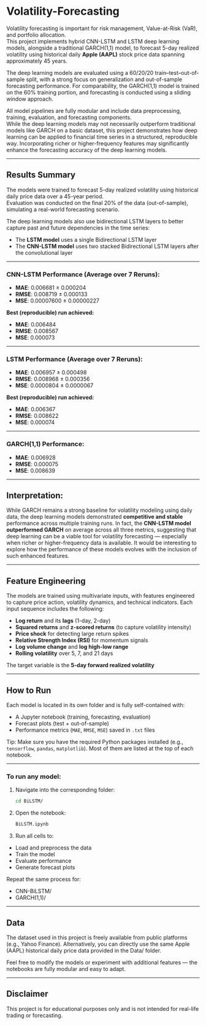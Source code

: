 # Volatility-Forecasting

Volatility forecasting is important for risk management, Value-at-Risk (VaR), and portfolio allocation.  
This project implements hybrid CNN-LSTM and LSTM deep learning models, alongside a traditional GARCH(1,1) model, to forecast 5-day realized volatility using historical daily **Apple (AAPL)** stock price data spanning approximately 45 years.

The deep learning models are evaluated using a 60/20/20 train–test–out-of-sample split, with a strong focus on generalization and out-of-sample forecasting performance. For comparability, the GARCH(1,1) model is trained on the 60% training portion, and forecasting is conducted using a sliding window approach.

All model pipelines are fully modular and include data preprocessing, training, evaluation, and forecasting components.  
While the deep learning models may not necessarily outperform traditional models like GARCH on a basic dataset, this project demonstrates how deep learning can be applied to financial time series in a structured, reproducible way. 
Incorporating richer or higher-frequency features may significantly enhance the forecasting accuracy of the deep learning models.

---

## Results Summary

The models were trained to forecast 5-day realized volatility using historical daily price data over a 45-year period.  
Evaluation was conducted on the final 20% of the data (out-of-sample), simulating a real-world forecasting scenario.

The deep learning models also use bidirectional LSTM layers to better capture past and future dependencies in the time series:
- The **LSTM model** uses a single Bidirectional LSTM layer  
- The **CNN-LSTM model** uses two stacked Bidirectional LSTM layers after the convolutional layer

---

### CNN-LSTM Performance (Average over 7 Reruns):
- **MAE**: 0.006681 ± 0.000204 
- **RMSE**: 0.008719 ± 0.000133 
- **MSE**: 0.00007600 ± 0.00000227

**Best (reproducible) run achieved:**
- **MAE**: 0.006484
- **RMSE**: 0.008567 
- **MSE**: 0.000073

---

### LSTM Performance (Average over 7 Reruns):
- **MAE**: 0.006957 ± 0.000498  
- **RMSE**: 0.008968 ± 0.000356  
- **MSE**: 0.0000804 ± 0.0000067 

**Best (reproducible) run achieved:**
- **MAE**: 0.006367   
- **RMSE**: 0.008622 
- **MSE**: 0.000074

---
  
### GARCH(1,1) Performance:
- **MAE**: 0.006928   
- **RMSE**: 0.000075   
- **MSE**: 0.008639  

---

## Interpretation:

While GARCH remains a strong baseline for volatility modeling using daily data, the deep learning models demonstrated **competitive and stable** performance across multiple training runs.
In fact, the **CNN-LSTM model outperformed GARCH** on average across all three metrics, suggesting that deep learning can be a viable tool for volatility forecasting — especially when richer or higher-frequency data is available. It would be interesting to explore how the performance of these models evolves with the inclusion of such enhanced features.

---

## Feature Engineering

The models are trained using multivariate inputs, with features engineered to capture price action, volatility dynamics, and technical indicators. Each input sequence includes the following:
- **Log return** and its **lags** (1-day, 2-day)
- **Squared returns** and **z-scored returns** (to capture volatility intensity)
- **Price shock** for detecting large return spikes
- **Relative Strength Index (RSI)** for momentum signals
- **Log volume change** and **log high-low range**
- **Rolling volatility** over 5, 7, and 21 days

The target variable is the **5-day forward realized volatility**

---

## How to Run

Each model is located in its own folder and is fully self-contained with:
- A Jupyter notebook (training, forecasting, evaluation)
- Forecast plots (test + out-of-sample)
- Performance metrics (`MAE`, `RMSE`, `MSE`) saved in `.txt` files

Tip: Make sure you have the required Python packages installed (e.g., `tensorflow`, `pandas`, `matplotlib`). Most of them are listed at the top of each notebook.

---

### To run any model:

1. Navigate into the corresponding folder:

   ```bash
   cd BiLSTM/
   
2. Open the notebook:

   ```bash
   BiLSTM.ipynb

3. Run all cells to:

  - Load and preprocess the data
  - Train the model
  - Evaluate performance
  - Generate forecast plots

Repeat the same process for:
  - CNN-BiLSTM/
  - GARCH(1,1)/

---

## Data
  
The dataset used in this project is freely available from public platforms (e.g., Yahoo Finance).
Alternatively, you can directly use the same Apple (AAPL) historical daily price data provided in the Data/ folder.

Feel free to modify the models or experiment with additional features — the notebooks are fully modular and easy to adapt.

---

## Disclaimer

This project is for educational purposes only and is not intended for real-life trading or forecasting.
